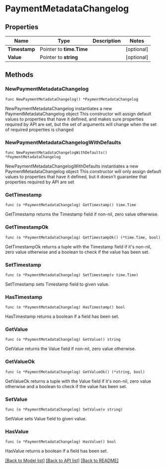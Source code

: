 # PaymentMetadataChangelog

## Properties

Name | Type | Description | Notes
------------ | ------------- | ------------- | -------------
**Timestamp** | Pointer to **time.Time** |  | [optional] 
**Value** | Pointer to **string** |  | [optional] 

## Methods

### NewPaymentMetadataChangelog

`func NewPaymentMetadataChangelog() *PaymentMetadataChangelog`

NewPaymentMetadataChangelog instantiates a new PaymentMetadataChangelog object
This constructor will assign default values to properties that have it defined,
and makes sure properties required by API are set, but the set of arguments
will change when the set of required properties is changed

### NewPaymentMetadataChangelogWithDefaults

`func NewPaymentMetadataChangelogWithDefaults() *PaymentMetadataChangelog`

NewPaymentMetadataChangelogWithDefaults instantiates a new PaymentMetadataChangelog object
This constructor will only assign default values to properties that have it defined,
but it doesn't guarantee that properties required by API are set

### GetTimestamp

`func (o *PaymentMetadataChangelog) GetTimestamp() time.Time`

GetTimestamp returns the Timestamp field if non-nil, zero value otherwise.

### GetTimestampOk

`func (o *PaymentMetadataChangelog) GetTimestampOk() (*time.Time, bool)`

GetTimestampOk returns a tuple with the Timestamp field if it's non-nil, zero value otherwise
and a boolean to check if the value has been set.

### SetTimestamp

`func (o *PaymentMetadataChangelog) SetTimestamp(v time.Time)`

SetTimestamp sets Timestamp field to given value.

### HasTimestamp

`func (o *PaymentMetadataChangelog) HasTimestamp() bool`

HasTimestamp returns a boolean if a field has been set.

### GetValue

`func (o *PaymentMetadataChangelog) GetValue() string`

GetValue returns the Value field if non-nil, zero value otherwise.

### GetValueOk

`func (o *PaymentMetadataChangelog) GetValueOk() (*string, bool)`

GetValueOk returns a tuple with the Value field if it's non-nil, zero value otherwise
and a boolean to check if the value has been set.

### SetValue

`func (o *PaymentMetadataChangelog) SetValue(v string)`

SetValue sets Value field to given value.

### HasValue

`func (o *PaymentMetadataChangelog) HasValue() bool`

HasValue returns a boolean if a field has been set.


[[Back to Model list]](../README.md#documentation-for-models) [[Back to API list]](../README.md#documentation-for-api-endpoints) [[Back to README]](../README.md)



